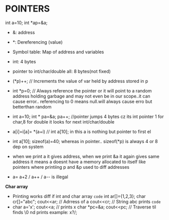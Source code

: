 # POINTERS
int a=10;
int *ap=&a;
- &: address
- *: Dereferencing (value)
- Symbol table: Map of address and variables
- int: 4 bytes
- pointer to int/char/double all: 8 bytes(not fixed)
  
-  (*p)++;  // Increments the value of var held by address stored in p

- int *p=0; // Always reference the pointer or it will point to a random address holding garbage and may not even be in our scope..it can cause error.. referencing to 0 means null.will always cause erro but betterthan random

- int a=10;
  int * pa=&a;
  pa++;     //pointer jumps 4 bytes cz its int pointer 1 for char,8 for double  it looks for next int/char/double

- a[i]=i[a]= *(a+i) // int a[10]; in this a is nothing but pointer to first el

- int a[10];
  sizeof(a)=40;
  whereas in pointer.. sizeof(*p) is always 4 or 8 dep on system

- when we print a it gives address, when we print &a it again gives same address
  it means a doesnt have a memory allocated to itself like pointers where printiing p and &p used to diff addresses

- a= a+2 / a++ / a-- is illegal

**Char array**

- Printing works diff if int and char array
`code`
  int ar[]={1,2,3};
  char cr[]="abc";
  cout<<ar; // Adrress of a
  cout<<cr; // String abc prints
`code`
- char a='x';
  cout<<a;      // prints x
  char *pc=&a;
  cout<<pc;     // Traverse til finds \0 nd prints example: x?/;







